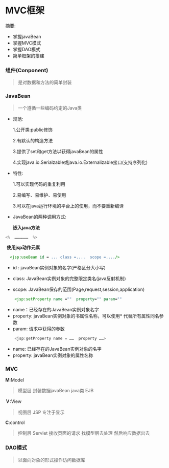 # MVC框架

摘要:

* 掌握javaBean
* 掌握MVC模式
* 掌握DAO模式
* 简单框架的搭建

###  组件(Conponent)

> 是对数据和方法的简单封装

### JavaBean
> 一个遵循一些编码约定的Java类

* 规范:

  1.公开类:public修饰

  2.有默认的构造方法

  3.提供了set和get方法以获得javaBean的属性

  4.实现java.io.Serialzable或java.io.Externalizable接口(支持序列化)

* 特性:

  1.可以实现代码的重复利用

  2.易编写、易维护、易使用

  3.可以在java运行环境的平台上的使用，而不要重新编译

* JavaBean的两种调用方式:

   **嵌入java方法**

```java
<%  ………………  %>
```

​	**使用jsp动作元素**

  ```jsp
    <jsp:useBean id = ... class =....  scope =..../>
  ```

  * id :   javaBean实例对象的名字(严格区分大小写)

  * class:  JavaBean实例对象的完整限定类名(java反射机制)

  * scope:  JavaBean保存的范围(Page,request,session,application)

```jsp
    <jsp:setProperty name =""  property="" param=""
```

* name：已经存在的JavaBean实例对象名字
* property:  javaBean实例对象的书属性名称，可以使用* 代替所有属性同名参数
* param:  请求中获得的参数

```java
	<jsp:getProperty name = ……  property ……>
```

* name:  已经存在的JavaBean实例对象的名字
* property:  javaBean实例对象的属性名称

### MVC

**M**:Model     

> 模型层  封装数据javaBean  java类  EJB

**Ｖ**:View

> 视图层  JSP  专注于显示

**C**:control

> 控制层 Servlet 接收页面的请求  找模型层去处理  然后响应数据出去

### DAO模式

> 以面向对象的形式操作访问数据库



















 